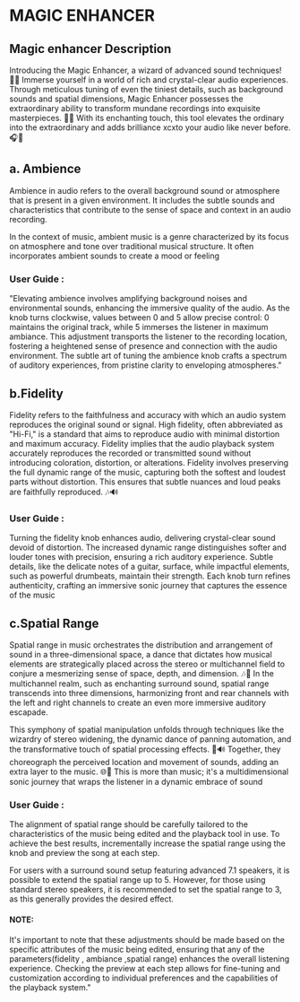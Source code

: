 # MAGIC ENHANCER

## Magic enhancer Description

Introducing the Magic Enhancer, a wizard of advanced sound techniques! 🧙‍♂️ Immerse yourself in a world of rich and crystal-clear audio experiences. Through meticulous tuning of even the tiniest details, such as background sounds and spatial dimensions, Magic Enhancer possesses the extraordinary ability to transform mundane recordings into exquisite masterpieces. 🌟✨ With its enchanting touch, this tool elevates the ordinary into the extraordinary and adds brilliance xcxto your audio like never before. 🎧🔮

## a. Ambience  

Ambience in audio refers to the overall background sound or atmosphere that is present in a given environment. It includes the subtle sounds and characteristics that contribute to the sense of space and context in an audio recording. 

In the context of music, ambient music is a genre characterized by its focus on atmosphere and tone over traditional musical structure. It often incorporates ambient sounds to create a mood or feeling

### User Guide :

"Elevating ambience involves amplifying background noises and environmental sounds, enhancing the immersive quality of the audio. As the knob turns clockwise, values between 0 and 5 allow precise control: 0 maintains the original track, while 5 immerses the listener in maximum ambiance. This adjustment transports the listener to the recording location, fostering a heightened sense of presence and connection with the audio environment. The subtle art of tuning the ambience knob crafts a spectrum of auditory experiences, from pristine clarity to enveloping atmospheres."

## b.Fidelity 

Fidelity refers to the faithfulness and accuracy with which an audio system reproduces the original sound or signal. High fidelity, often abbreviated as "Hi-Fi," is a standard that aims to reproduce audio with minimal distortion and maximum accuracy. Fidelity implies that the audio playback system accurately reproduces the recorded or transmitted sound without introducing coloration, distortion, or alterations. Fidelity involves preserving the full dynamic range of the music, capturing both the softest and loudest parts without distortion. This ensures that subtle nuances and loud peaks are faithfully reproduced. 🎶🔊

### User Guide :

Turning the fidelity knob enhances audio, delivering crystal-clear sound devoid of distortion. The increased dynamic range distinguishes softer and louder tones with precision, ensuring a rich auditory experience. Subtle details, like the delicate notes of a guitar, surface, while impactful elements, such as powerful drumbeats, maintain their strength. Each knob turn refines authenticity, crafting an immersive sonic journey that captures the essence of the music

## c.Spatial Range

Spatial range in music orchestrates the distribution and arrangement of sound in a three-dimensional space, a dance that dictates how musical elements are strategically placed across the stereo or multichannel field to conjure a mesmerizing sense of space, depth, and dimension. 🎶🌌 In the multichannel realm, such as enchanting surround sound, spatial range transcends into three dimensions, harmonizing front and rear channels with the left and right channels to create an even more immersive auditory escapade.

This symphony of spatial manipulation unfolds through techniques like the wizardry of stereo widening, the dynamic dance of panning automation, and the transformative touch of spatial processing effects. 🔄🔊 Together, they choreograph the perceived location and movement of sounds, adding an extra layer to the music. 🌐🎵 This is more than music; it's a multidimensional sonic journey that wraps the listener in a dynamic embrace of sound

### User Guide :

The alignment of spatial range should be carefully tailored to the characteristics of the music being edited and the playback tool in use. To achieve the best results, incrementally increase the spatial range using the knob and preview the song at each step.

For users with a surround sound setup featuring advanced 7.1 speakers, it is possible to extend the spatial range up to 5. However, for those using standard stereo speakers, it is recommended to set the spatial range to 3, as this generally provides the desired effect.

#### NOTE: 
It's important to note that these adjustments should be made based on the specific attributes of the music being edited, ensuring that any of the parameters(fidelity , ambiance ,spatial range)  enhances the overall listening experience. Checking the preview at each step allows for fine-tuning and customization according to individual preferences and the capabilities of the playback system."